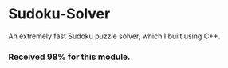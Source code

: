 # Sudoku-Solver
An extremely fast Sudoku puzzle solver, which I built using C++.

### Received 98% for this module.
